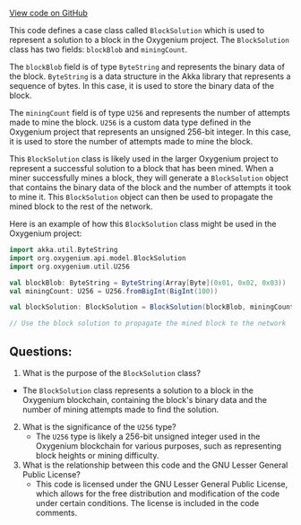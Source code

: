 [View code on GitHub](https://github.com/oxygenium/oxygenium/api/src/main/scala/org/oxygenium/api/model/BlockSolution.scala)

This code defines a case class called `BlockSolution` which is used to represent a solution to a block in the Oxygenium project. The `BlockSolution` class has two fields: `blockBlob` and `miningCount`. 

The `blockBlob` field is of type `ByteString` and represents the binary data of the block. `ByteString` is a data structure in the Akka library that represents a sequence of bytes. In this case, it is used to store the binary data of the block.

The `miningCount` field is of type `U256` and represents the number of attempts made to mine the block. `U256` is a custom data type defined in the Oxygenium project that represents an unsigned 256-bit integer. In this case, it is used to store the number of attempts made to mine the block.

This `BlockSolution` class is likely used in the larger Oxygenium project to represent a successful solution to a block that has been mined. When a miner successfully mines a block, they will generate a `BlockSolution` object that contains the binary data of the block and the number of attempts it took to mine it. This `BlockSolution` object can then be used to propagate the mined block to the rest of the network.

Here is an example of how this `BlockSolution` class might be used in the Oxygenium project:

```scala
import akka.util.ByteString
import org.oxygenium.api.model.BlockSolution
import org.oxygenium.util.U256

val blockBlob: ByteString = ByteString(Array[Byte](0x01, 0x02, 0x03))
val miningCount: U256 = U256.fromBigInt(BigInt(100))

val blockSolution: BlockSolution = BlockSolution(blockBlob, miningCount)

// Use the block solution to propagate the mined block to the network
```
## Questions: 
 1. What is the purpose of the `BlockSolution` class?
   - The `BlockSolution` class represents a solution to a block in the Oxygenium blockchain, containing the block's binary data and the number of mining attempts made to find the solution.
2. What is the significance of the `U256` type?
   - The `U256` type is likely a 256-bit unsigned integer used in the Oxygenium blockchain for various purposes, such as representing block heights or mining difficulty.
3. What is the relationship between this code and the GNU Lesser General Public License?
   - This code is licensed under the GNU Lesser General Public License, which allows for the free distribution and modification of the code under certain conditions. The license is included in the code comments.